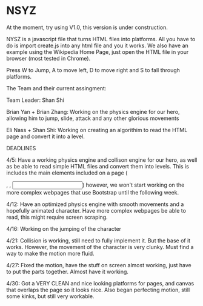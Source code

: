 NSYZ
====
At the moment, try using V1.0, this version is under construction.

NYSZ is a javascript file that turns HTML files into platforms. All you have to do is import create.js into any html file and you it works. We also have an example using the Wikipedia Home Page, just open the HTML file in your browser (most tested in Chrome).

Press W to Jump, A to move left, D to move right and S to fall through platforms.

The Team and their current assingment:

Team Leader: Shan Shi

Brian Yan + Brian Zhang: Working on the physics engine for our hero, allowing him to jump, slide, attack and any other glorious movements
 
Eli Nass + Shan Shi: Working on creating an algorithim to read the HTML page and convert it into a level.

DEADLINES

4/5: Have a working physics engine and collison engine for our hero, as well as be able to read simple HTML files and convert them into levels. This is includes the main elements included on a page (<p>, <tb>, <input>) however, we won't start working on the more complex webpages that use Bootstrap until the following week.

4/12: Have an optimized physics engine with smooth movements and a hopefully animated character. Have more complex webpages be able to read, this might require screen scraping.

4/16: Working on the jumping of the character

4/21: Collision is working, still need to fully implement it. But the base of it works. However, the movement of the character is very clunky. Must find a way to make the motion more fluid.

4/27: Fixed the motion, have the stuff on screen almost working, just have to put the parts together. Almost have it working.

4/30: Got a VERY CLEAN and nice looking platforms for pages, and canvas that overlaps the page so it looks nice. Also began perfecting motion, still some kinks, but still very workable.
